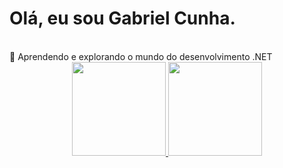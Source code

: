 # Olá, eu sou Gabriel Cunha.

<br>
🌱 Aprendendo e explorando o mundo do desenvolvimento .NET
<br>

<div align="center">
  <a href="https://www.linkedin.com/in/gbcunha/">
  <img height="150em" src="https://github-readme-stats.vercel.app/api?username=gbscunha&show_icons=true&theme=dark&include_all_commits=true&count_private=true"/>
  <img height="150em" src="https://github-readme-stats.vercel.app/api/top-langs/?username=gbscunha&layout=compact&langs_count=7&theme=dark"/>
</div>
